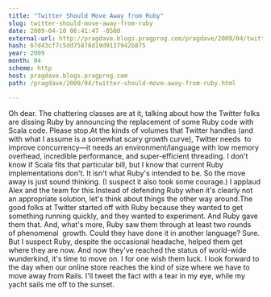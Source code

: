 ```yaml
---
title: "Twitter Should Move Away from Ruby"
slug: twitter-should-move-away-from-ruby
date: 2009-04-10 06:41:47 -0500
external-url: http://pragdave.blogs.pragprog.com/pragdave/2009/04/twitter-should-move-away-from-ruby.html
hash: 67d43cf7c5dd75878d19d9137942b875
year: 2009
month: 04
scheme: http
host: pragdave.blogs.pragprog.com
path: /pragdave/2009/04/twitter-should-move-away-from-ruby.html

---
```


Oh dear. The chattering classes are at it, talking about how the Twitter folks are dissing Ruby by announcing the replacement of some Ruby code with Scala code.
Please stop.At the kinds of volumes that Twitter handles (and with what I assume is a somewhat scary growth curve), Twitter needs  to improve concurrency—it needs an environment/language with low memory overhead, incredible performance, and super-efficient threading. I don't know if Scala fits that particular bill, but I know that current Ruby implementations don't. It isn't what Ruby's intended to be. So the move away is just sound thinking. (I suspect it also took some courage.) I applaud Alex and the team for this.Instead of defending Ruby when it's clearly not an appropriate solution, let's think about things the other way around.The good folks at Twitter started off with Ruby because they wanted to get something running quickly, and they wanted to experiment. And Ruby gave them that. And, what's more, Ruby saw them through at least two rounds of phenomenal  growth. Could they have done it in another language? Sure. But I suspect Ruby, despite the occasional headache, helped them get where they are now. And now they've reached the status of world-wide wunderkind, it's time to move on. I for one wish them luck. I look forward to the day when our online store reaches the kind of size where we have to move away from Rails. I'll tweet the fact with a tear in my eye, while my yacht sails me off to the sunset.

